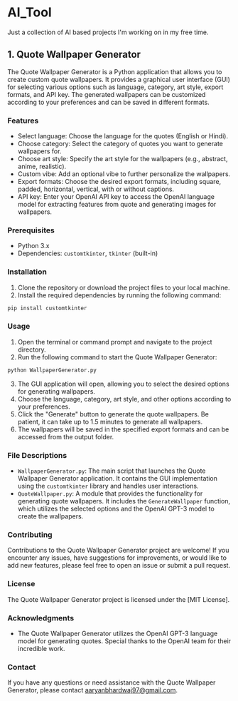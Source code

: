 # AI_Tool

Just a collection of AI based projects I'm working on in my free time.

## 1. Quote Wallpaper Generator

The Quote Wallpaper Generator is a Python application that allows you to create custom quote wallpapers. It provides a graphical user interface (GUI) for selecting various options such as language, category, art style, export formats, and API key. The generated wallpapers can be customized according to your preferences and can be saved in different formats.

### Features

- Select language: Choose the language for the quotes (English or Hindi).
- Choose category: Select the category of quotes you want to generate wallpapers for.
- Choose art style: Specify the art style for the wallpapers (e.g., abstract, anime, realistic).
- Custom vibe: Add an optional vibe to further personalize the wallpapers.
- Export formats: Choose the desired export formats, including square, padded, horizontal, vertical, with or without captions.
- API key: Enter your OpenAI API key to access the OpenAI language model for extracting features from quote and generating images for wallpapers.

### Prerequisites

- Python 3.x
- Dependencies: `customtkinter`, `tkinter` (built-in)

### Installation

1. Clone the repository or download the project files to your local machine.
2. Install the required dependencies by running the following command:

```bash
pip install customtkinter
```

### Usage

1. Open the terminal or command prompt and navigate to the project directory.
2. Run the following command to start the Quote Wallpaper Generator:

```bash
python WallpaperGenerator.py
```

3. The GUI application will open, allowing you to select the desired options for generating wallpapers.
4. Choose the language, category, art style, and other options according to your preferences.
5. Click the "Generate" button to generate the quote wallpapers. Be patient, it can take up to 1.5 minutes to generate all wallpapers.
6. The wallpapers will be saved in the specified export formats and can be accessed from the output folder.

### File Descriptions

- `WallpaperGenerator.py`: The main script that launches the Quote Wallpaper Generator application. It contains the GUI implementation using the `customtkinter` library and handles user interactions.
- `QuoteWallpaper.py`: A module that provides the functionality for generating quote wallpapers. It includes the `GenerateWallpaper` function, which utilizes the selected options and the OpenAI GPT-3 model to create the wallpapers.

### Contributing

Contributions to the Quote Wallpaper Generator project are welcome! If you encounter any issues, have suggestions for improvements, or would like to add new features, please feel free to open an issue or submit a pull request.

### License

The Quote Wallpaper Generator project is licensed under the [MIT License].

### Acknowledgments

- The Quote Wallpaper Generator utilizes the OpenAI GPT-3 language model for generating quotes. Special thanks to the OpenAI team for their incredible work.

### Contact

If you have any questions or need assistance with the Quote Wallpaper Generator, please contact aaryanbhardwaj97@gmail.com.
